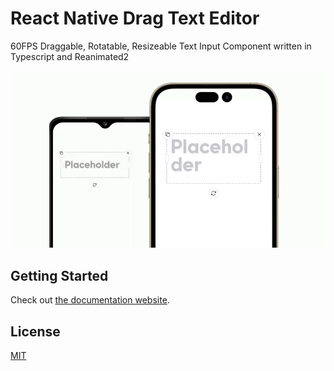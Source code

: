 # React Native Drag Text Editor
 
60FPS Draggable, Rotatable, Resizeable Text Input Component written in Typescript and Reanimated2 

![React Native Drag Text Editor](./demo.gif)

## Getting Started

Check out [the documentation website](https://eneskarpuz.github.io/react-native-drag-text-editor/).

## License

[MIT](./LICENSE)
